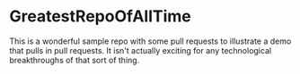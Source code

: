 # GreatestRepoOfAllTime
This is a wonderful sample repo with some pull requests to illustrate a demo that pulls in pull requests. It isn't actually exciting for any technological breakthroughs of that sort of thing.
